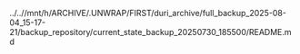 ../..//mnt/h/ARCHIVE/.UNWRAP/FIRST/duri_archive/full_backup_2025-08-04_15-17-21/backup_repository/current_state_backup_20250730_185500/README.md